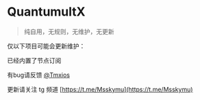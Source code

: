 # QuantumultX

> 纯自用，无规则，无维护，无更新

仅以下项目可能会更新维护：

已经内置了节点订阅

有bug请反馈 [@Tmxios](https://t.me/Tmxios)

更新请关注 tg 频道 [https://t.me/Msskymu](https://t.me/Msskymu)
